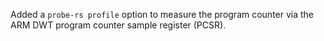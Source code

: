 Added a `probe-rs profile` option to measure the program counter via the ARM DWT program counter sample register (PCSR).

